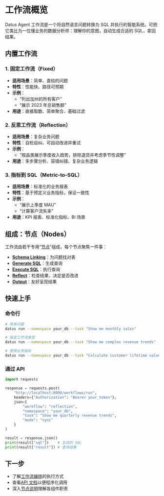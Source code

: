 # 工作流概览

Datus Agent 工作流是一个将自然语言问题转换为 SQL 并执行的智能系统。可把它类比为一位懂业务的数据分析师：理解你的意图，自动生成合适的 SQL，拿回结果。

## 内置工作流

### 1. 固定工作流（Fixed）
- **适用场景**：简单、直给的问题
- **特性**：性能快、路径可预期
- **示例**：
  - “列出加州的所有客户”
  - “展示 2023 年总销售额”
- **用途**：直接取数、简单聚合、基础过滤

### 2. 反思工作流（Reflection）
- **适用场景**：复杂业务问题
- **特性**：自检自纠、可自动改进并重试
- **示例**：
  - “按品类展示季度收入趋势，排除退货并考虑季节性调整”
- **用途**：多步骤分析、容错纠错、复杂业务逻辑

### 3. 指标到 SQL（Metric-to-SQL）
- **适用场景**：标准化的业务报表
- **特性**：基于预定义业务指标，保证一致性
- **示例**：
  - “展示上季度 MAU”
  - “计算客户流失率”
- **用途**：KPI 报表、标准化指标、BI 场景

## 组成：节点（Nodes）

工作流由若干专用“[节点](nodes.md)”组成，每个节点聚焦一件事：
- **[Schema Linking](nodes.md#schema-linking-node)**：为问题找对表
- **[Generate SQL](nodes.md#generate-sql-node)**：生成查询
- **[Execute SQL](nodes.md#execute-sql-node)**：执行查询
- **[Reflect](nodes.md#reflect-node)**：检查结果、决定是否改进
- **[Output](nodes.md#output-node)**：友好呈现结果

## 快速上手

### 命令行
```bash
# 简单问题
datus run --namespace your_db --task "Show me monthly sales"

# 指定工作流类型
datus run --namespace your_db --task "Show me complex revenue trends" --plan reflection

# 使用业务指标
datus run --namespace your_db --task "Calculate customer lifetime value" --plan metric_to_sql
```

### 通过 API
```python
import requests

response = requests.post(
    "http://localhost:8000/workflows/run",
    headers={"Authorization": "Bearer your_token"},
    json={
        "workflow": "reflection",
        "namespace": "your_db",
        "task": "Show me quarterly revenue trends",
        "mode": "sync"
    }
)

result = response.json()
print(result["sql"])    # 生成的 SQL
print(result["result"]) # 查询结果
```

## 下一步
- 了解[工作流编排](orchestration.md)的执行方式
- 查看[API 文档](api.md)以便程序化调用
- 深入[节点说明](nodes.md)理解各组件职责
